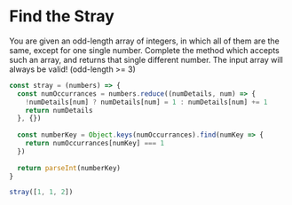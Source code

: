 # Find the Stray
You are given an odd-length array of integers, in which all of them are the same, except for one single number. Complete the method which accepts such an array, and returns that single different number. The input array will always be valid! (odd-length >= 3)

```javascript
const stray = (numbers) => {
  const numOccurrances = numbers.reduce((numDetails, num) => {
    !numDetails[num] ? numDetails[num] = 1 : numDetails[num] += 1
    return numDetails
  }, {})
  
  const numberKey = Object.keys(numOccurrances).find(numKey => {
    return numOccurrances[numKey] === 1
  })
  
  return parseInt(numberKey)
}

stray([1, 1, 2])
```
